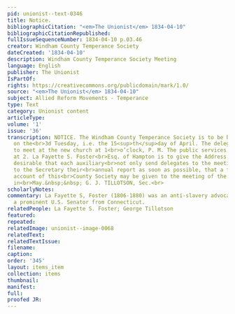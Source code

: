 ```yaml
---
pid: unionist--text-0346
title: Notice.
bibliographicCitation: "<em>The Unionist</em> 1834-04-10"
bibliographicCitationRepublished: 
fullIssueSequenceNumber: 1834-04-10 p.03.46
creator: Windham County Temperance Society
dateCreated: '1834-04-10'
description: Windham County Temperance Society Meeting
language: English
publisher: The Unionist
IsPartOf: 
rights: https://creativecommons.org/publicdomain/mark/1.0/
source: "<em>The Unionist</em> 1834-04-10"
subject: Allied Reform Movements - Temperance
type: Text
category: Unionist content
articleType: 
volume: '1'
issue: '36'
transcription: NOTICE. The Windham County Temperance Society is to be held in Brooklyn
  on the<br>3d Tuesday, i.e. the 15<sup>th</sup>day of April. The delegates are requested
  to meet at the new church at 1<br>o’clock, P. M. The public services are to commence
  at 2. La Fayette S. Foster<br>Esq. of Hampton is to give the Address. It is very
  desirable that each auxiliary<br>not only send delegates to the meeting; but forward
  to the Secretary their<br>annual report as soon as possible, that a full and favorable
  account of this<br>County Society may be given to the meeting of the State Society
  in<br>May.&nbsp;&nbsp; G. J. TILLOTSON, Sec.<br>
scholarlyNotes: 
commentary: La Fayette S, Foster (1806-1880) was an anti-slavery advocate and later
  a prominent U.S. Senator from Connecticut.
relatedPeople: La Fayette S. Foster; George Tillotson
featured: 
repeated: 
relatedImage: unionist--image-0068
relatedText: 
relatedTextIssue: 
filename: 
caption: 
order: '345'
layout: items_item
collection: items
thumbnail: 
manifest: 
full: 
proofed JR: 
---
```


